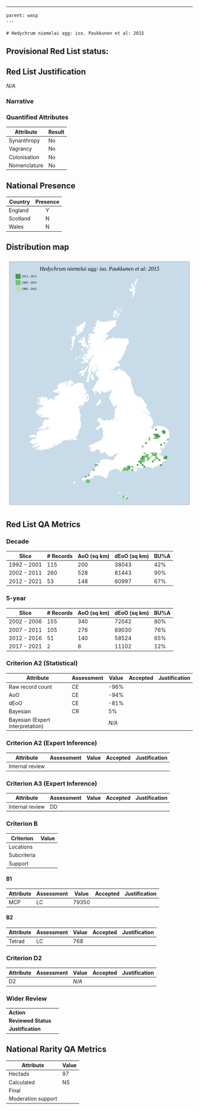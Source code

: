 ---
    parent: wasp
    ---

    # Hedychrum niemelai agg: iso. Paukkunen et al: 2015

## Provisional Red List status: 

## Red List Justification
*N/A*
### Narrative



### Quantified Attributes
|Attribute|Result|
|---|---|
|Synanthropy|No|
|Vagrancy|No|
|Colonisation|No|
|Nomenclature|No|




## National Presence
|Country|Presence
|---|:-:|
|England|Y|
|Scotland|N|
|Wales|N|


## Distribution map
![](../map/592.svg)

## Red List QA Metrics
### Decade
| Slice | # Records | AoO (sq km) | dEoO (sq km) |BU%A |
|---|---|---|---|---|
|1992 - 2001|115|200|38043|42%|
|2002 - 2011|260|528|81443|90%|
|2012 - 2021|53|148|60997|67%|
### 5-year
| Slice | # Records | AoO (sq km) | dEoO (sq km) |BU%A |
|---|---|---|---|---|
|2002 - 2006|155|340|72042|80%|
|2007 - 2011|105|276|69030|76%|
|2012 - 2016|51|140|58524|65%|
|2017 - 2021|2|8|11102|12%|
### Criterion A2 (Statistical)
|Attribute|Assessment|Value|Accepted|Justification
|---|---|---|---|---|
|Raw record count|CE|-96%|||
|AoO|CE|-94%|||
|dEoO|CE|-81%|||
|Bayesian|CR|5%|||
|Bayesian (Expert interpretation)||*N/A*|||
### Criterion A2 (Expert Inference)
|Attribute|Assessment|Value|Accepted|Justification
|---|---|---|---|---|
|Internal review|||||
### Criterion A3 (Expert Inference)
|Attribute|Assessment|Value|Accepted|Justification
|---|---|---|---|---|
|Internal review|DD||||
### Criterion B
|Criterion| Value|
|---|---|
|Locations||
|Subcriteria||
|Support||
#### B1
|Attribute|Assessment|Value|Accepted|Justification
|---|---|---|---|---|
|MCP|LC|79350|||
#### B2
|Attribute|Assessment|Value|Accepted|Justification
|---|---|---|---|---|
|Tetrad|LC|768|||
### Criterion D2
|Attribute|Assessment|Value|Accepted|Justification
|---|---|---|---|---|
|D2||*N/A*|||
### Wider Review
|  |  |
|---|---|
|**Action**||
|**Reviewed Status**||
|**Justification**||


## National Rarity QA Metrics
|Attribute|Value|
|---|---|
|Hectads|97|
|Calculated|NS|
|Final||
|Moderation support||


